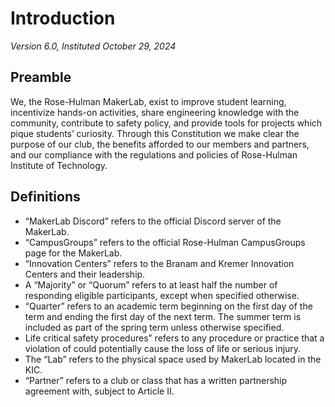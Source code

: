 # Introduction
*Version 6.0, Instituted October 29, 2024*

## Preamble
We, the Rose-Hulman MakerLab, exist to improve student learning, incentivize hands-on activities, share engineering knowledge with the community, contribute to safety policy, and provide tools for projects which pique students’ curiosity. Through this Constitution we make clear the purpose of our club, the benefits afforded to our members and partners, and our compliance with the regulations and policies of Rose-Hulman Institute of Technology.

## Definitions
- “MakerLab Discord” refers to the official Discord server of the MakerLab.
- “CampusGroups” refers to the official Rose-Hulman CampusGroups page for the MakerLab.
- “Innovation Centers” refers to the Branam and Kremer Innovation Centers and their leadership.
- A “Majority” or “Quorum” refers to at least half the number of responding eligible participants, except when specified otherwise.
- “Quarter” refers to an academic term beginning on the first day of the term and ending the first day of the next term. The summer term is included as part of the spring term unless otherwise specified.
- Life critical safety procedures” refers to any procedure or practice that a violation of could potentially cause the loss of life or serious injury.
- The “Lab” refers to the physical space used by MakerLab located in the KIC.
- “Partner” refers to a club or class that has a written partnership agreement with, subject to Article II.
